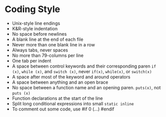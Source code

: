 # Coding Style


   - Unix-style line endings
   - K&R-style indentation
   - No space before newlines
   - A blank line at the end of each file
   - Never more than one blank line in a row
   - Always tabs, never spaces
   - No more than 79-columns per line
   - One tab per indent
   - A space between control keywords and their corresponding paren
     `if (x)`, `while (x)`, and `switch (x)`, never `if(x)`, `while(x)`, or
     `switch(x)`
   - A space after most of the keyword and around operators
   - A space between anything and an open brace
   - No space between a function name and an opening paren. `puts(x)`, not
     `puts (x)`
   - Function declarations at the start of the line
   - Split long conditional expressions into small `static inline`
   - To comment out some code, use #if 0 (...) #endif
